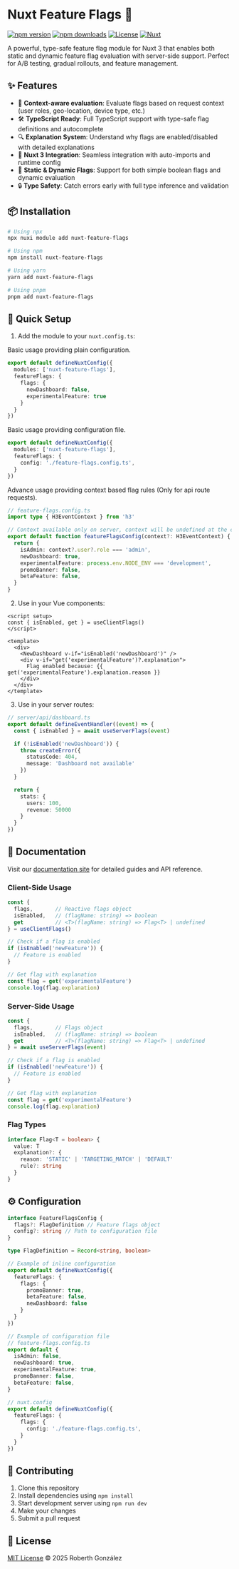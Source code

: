 # Nuxt Feature Flags 🚩

[![npm version][npm-version-src]][npm-version-href]
[![npm downloads][npm-downloads-src]][npm-downloads-href]
[![License][license-src]][license-href]
[![Nuxt][nuxt-src]][nuxt-href]

A powerful, type-safe feature flag module for Nuxt 3 that enables both static and dynamic feature flag evaluation with server-side support. Perfect for A/B testing, gradual rollouts, and feature management.

## ✨ Features

- 🎯 **Context-aware evaluation**: Evaluate flags based on request context (user roles, geo-location, device type, etc.)
- 🛠 **TypeScript Ready**: Full TypeScript support with type-safe flag definitions and autocomplete
- 🔍 **Explanation System**: Understand why flags are enabled/disabled with detailed explanations
- 🧩 **Nuxt 3 Integration**: Seamless integration with auto-imports and runtime config
- 🎯 **Static & Dynamic Flags**: Support for both simple boolean flags and dynamic evaluation
- 🔒 **Type Safety**: Catch errors early with full type inference and validation

## 📦 Installation

```bash
# Using npx
npx nuxi module add nuxt-feature-flags

# Using npm
npm install nuxt-feature-flags

# Using yarn
yarn add nuxt-feature-flags

# Using pnpm
pnpm add nuxt-feature-flags
```

## 🚀 Quick Setup

1. Add the module to your `nuxt.config.ts`:

Basic usage providing plain configuration.
```ts
export default defineNuxtConfig({
  modules: ['nuxt-feature-flags'],
  featureFlags: {
    flags: {
      newDashboard: false,
      experimentalFeature: true
    }
  }
})
```

Basic usage providing configuration file.
```ts
export default defineNuxtConfig({
  modules: ['nuxt-feature-flags'],
  featureFlags: {
    config: './feature-flags.config.ts',
  }
})
```

Advance usage providing context based flag rules (Only for api route requests).
```ts
// feature-flags.config.ts
import type { H3EventContext } from 'h3'

// Context available only on server, context will be undefined at the client side
export default function featureFlagsConfig(context?: H3EventContext) {
  return {
    isAdmin: context?.user?.role === 'admin',
    newDashboard: true,
    experimentalFeature: process.env.NODE_ENV === 'development',
    promoBanner: false,
    betaFeature: false,
  }
}
```

2. Use in your Vue components:

```vue
<script setup>
const { isEnabled, get } = useClientFlags()
</script>

<template>
  <div>
    <NewDashboard v-if="isEnabled('newDashboard')" />
    <div v-if="get('experimentalFeature')?.explanation">
      Flag enabled because: {{ get('experimentalFeature').explanation.reason }}
    </div>
  </div>
</template>
```

3. Use in your server routes:

```ts
// server/api/dashboard.ts
export default defineEventHandler((event) => {
  const { isEnabled } = await useServerFlags(event)

  if (!isEnabled('newDashboard')) {
    throw createError({
      statusCode: 404,
      message: 'Dashboard not available'
    })
  }

  return {
    stats: {
      users: 100,
      revenue: 50000
    }
  }
})
```

## 📖 Documentation

Visit our [documentation site](https://nuxt-feature-flags-docs.vercel.app) for detailed guides and API reference.

### Client-Side Usage

```ts
const { 
  flags,       // Reactive flags object
  isEnabled,   // (flagName: string) => boolean
  get          // <T>(flagName: string) => Flag<T> | undefined
} = useClientFlags()

// Check if a flag is enabled
if (isEnabled('newFeature')) {
  // Feature is enabled
}

// Get flag with explanation
const flag = get('experimentalFeature')
console.log(flag.explanation)
```

### Server-Side Usage

```ts
const { 
  flags,       // Flags object
  isEnabled,   // (flagName: string) => boolean
  get          // <T>(flagName: string) => Flag<T> | undefined
} = await useServerFlags(event)

// Check if a flag is enabled
if (isEnabled('newFeature')) {
  // Feature is enabled
}

// Get flag with explanation
const flag = get('experimentalFeature')
console.log(flag.explanation)
```

### Flag Types

```ts
interface Flag<T = boolean> {
  value: T
  explanation?: {
    reason: 'STATIC' | 'TARGETING_MATCH' | 'DEFAULT'
    rule?: string
  }
}
```

## ⚙️ Configuration

```ts
interface FeatureFlagsConfig {
  flags?: FlagDefinition // Feature flags object
  config?: string // Path to configuration file
}

type FlagDefinition = Record<string, boolean>

// Example of inline configuration
export default defineNuxtConfig({
  featureFlags: {
    flags: {
      promoBanner: true,
      betaFeature: false,
      newDashboard: false
    }
  }
})

// Example of configuration file
// feature-flags.config.ts
export default {
  isAdmin: false,
  newDashboard: true,
  experimentalFeature: true,
  promoBanner: false,
  betaFeature: false,
}

// nuxt.config
export default defineNuxtConfig({
  featureFlags: {
    flags: {
      config: './feature-flags.config.ts',
    }
  }
})
```

## 🤝 Contributing

1. Clone this repository
2. Install dependencies using `npm install`
3. Start development server using `npm run dev`
4. Make your changes
5. Submit a pull request

## 📄 License

[MIT License](./LICENSE) © 2025 Roberth González

<!-- Badges -->
[npm-version-src]: https://img.shields.io/npm/v/nuxt-feature-flags/latest.svg?style=flat&colorA=020420&colorB=00DC82
[npm-version-href]: https://npmjs.com/package/nuxt-feature-flags

[npm-downloads-src]: https://img.shields.io/npm/dm/nuxt-feature-flags.svg?style=flat&colorA=020420&colorB=00DC82
[npm-downloads-href]: https://npm.chart.dev/nuxt-feature-flags

[license-src]: https://img.shields.io/npm/l/nuxt-feature-flags.svg?style=flat&colorA=020420&colorB=00DC82
[license-href]: https://npmjs.com/package/nuxt-feature-flags

[nuxt-src]: https://img.shields.io/badge/Nuxt-020420?logo=nuxt.js
[nuxt-href]: https://nuxt.com